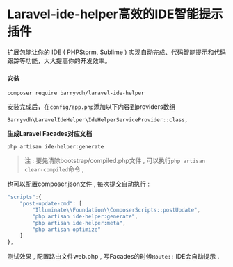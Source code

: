 # Laravel-ide-helper高效的IDE智能提示插件

扩展包能让你的 IDE \( PHPStorm, Sublime \) 实现自动完成、代码智能提示和代码跟踪等功能，大大提高你的开发效率。

#### 安装

```
composer require barryvdh/laravel-ide-helper
```

安装完成后，在`config/app.php`添加以下内容到providers数组

```
Barryvdh\LaravelIdeHelper\IdeHelperServiceProvider::class,
```

**生成Laravel Facades对应文档**

```
php artisan ide-helper:generate
```

> 注 : 要先清除bootstrap/compiled.php文件 , 可以执行`php artisan clear-compiled`命令 ,

也可以配置composer.json文件 , 每次提交自动执行 :

```js
"scripts":{
    "post-update-cmd": [
        "Illuminate\\Foundation\\ComposerScripts::postUpdate",
        "php artisan ide-helper:generate",
        "php artisan ide-helper:meta",
        "php artisan optimize"
    ]
},
```

测试效果 , 配置路由文件web.php , 写Facades的时候`Route::`  IDE会自动提示 . 





